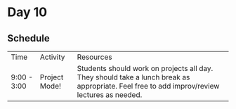 # Day 10

## Schedule

<table>
    <tr>
        <td>Time</td>
        <td>Activity</td>
        <td>Resources</td>
    </tr>
    <tr>
        <td>9:00 - 3:00</td>
        <td>Project Mode!</td>
        <td>
            Students should work on projects all day. They should take a lunch break as appropriate. Feel free to add improv/review lectures as needed. 
        </td>
    </tr>
</table>